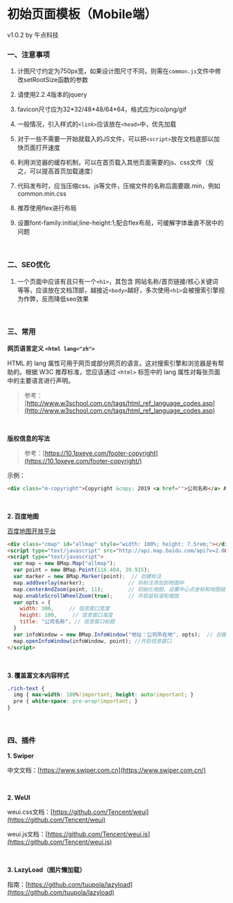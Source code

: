 # 初始页面模板（Mobile端）
v1.0.2 by 午点科技
<br>

### 一、注意事项
1. 计图尺寸约定为750px宽，如果设计图尺寸不同，则需在`common.js`文件中修改setRootSize函数的参数

2. 请使用2.2.4版本的jquery

3. favicon尺寸应为32\*32/48\*48/64\*64，格式应为ico/png/gif

4. 一般情况，引入样式的`<link>`应该放在`<head>`中，优先加载

5. 对于一些不需要一开始就载入的JS文件，可以把`<script>`放在文档底部以加快页面打开速度

6. 利用浏览器的缓存机制，可以在首页载入其他页面需要的js、css文件（反之，可以提高首页加载速度）

7. 代码发布时，应当压缩css、js等文件，压缩文件的名称后面要跟.min，例如common.min.css

8. 推荐使用flex进行布局

9. 设置font-family:initial;line-height:1;配合flex布局，可缓解字体垂直不居中的问题
<br>

### 二、SEO优化
1. 一个页面中应该有且只有一个`<h1>`，其包含 网站名称/首页链接/核心关键词 等等，应该放在文档顶部，越接近`<body>`越好，多次使用`<h1>`会被搜索引擎视为作弊，反而降低seo效果
<br>

### 三、常用

**网页语言定义 `<html lang="zh">`**

HTML 的 lang 属性可用于网页或部分网页的语言。这对搜索引擎和浏览器是有帮助的。根据 W3C 推荐标准，您应该通过 `<html>` 标签中的 lang 属性对每张页面中的主要语言进行声明。

> 参考：[http://www.w3school.com.cn/tags/html_ref_language_codes.asp](http://www.w3school.com.cn/tags/html_ref_language_codes.asp)

<br>

**版权信息的写法**

>参考：[https://10.1pxeye.com/footer-copyright](https://10.1pxeye.com/footer-copyright/)

示例：
```html
<div class="m-copyright">Copyright &copy; 2019 <a href="">公司名称</a> All Right Reserved</div>
```
<br>

**2. 百度地图**

[百度地图开放平台](http://lbsyun.baidu.com/)
```html
<div class="cmap" id="allmap" style="width: 100%; height: 7.5rem;"></div>
<script type="text/javascript" src="http://api.map.baidu.com/api?v=2.0&ak=4E5A3Fb789138a0ab8431f42a887aea1"></script>
<script type="text/javascript">
  var map = new BMap.Map("allmap");
  var point = new BMap.Point(116.404, 39.915);
  var marker = new BMap.Marker(point);  // 创建标注
  map.addOverlay(marker);              // 将标注添加到地图中
  map.centerAndZoom(point, 11);        // 初始化地图，设置中心点坐标和地图级别 
  map.enableScrollWheelZoom(true);     // 开启鼠标滚轮缩放
  var opts = {
    width: 300,     // 信息窗口宽度
    height: 100,     // 信息窗口高度
    title: "公司名称", // 信息窗口标题
  }
  var infoWindow = new BMap.InfoWindow("地址：公司所在地", opts);  // 创建信息窗口对象
  map.openInfoWindow(infoWindow, point); //开启信息窗口
</script>
```
<br>

**3. 覆盖富文本内容样式**

```scss
.rich-text {
  img { max-width: 100%!important; height: auto!important; }
  pre { white-space: pre-wrap!important; }
}
```
<br>

### 四、插件

**1. Swiper**

中文文档：[https://www.swiper.com.cn](https://www.swiper.com.cn/)

<br>

**2. WeUI**

weui.css文档：[https://github.com/Tencent/weui](https://github.com/Tencent/weui)

weui.js文档：[https://github.com/Tencent/weui.js](https://github.com/Tencent/weui.js)

<br>

**3. LazyLoad（图片懒加载）**

指南：[https://github.com/tuupola/lazyload](https://github.com/tuupola/lazyload)

<br>
